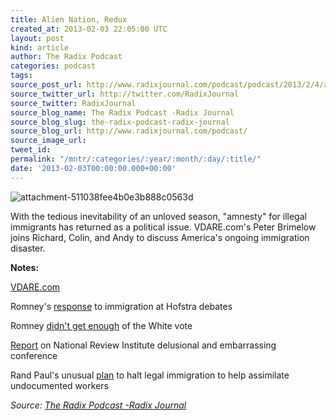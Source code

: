 ```yaml
---
title: Alien Nation, Redux
created_at: 2013-02-03 22:05:00 UTC
layout: post
kind: article
author: The Radix Podcast
categories: podcast
tags: 
source_post_url: http://www.radixjournal.com/podcast/podcast/2013/2/4/alien-nation-redux
source_twitter_url: http://twitter.com/RadixJournal
source_twitter: RadixJournal
source_blog_name: The Radix Podcast -Radix Journal
source_blog_slug: the-radix-podcast-radix-journal
source_blog_url: http://www.radixjournal.com/podcast/
source_image_url: 
tweet_id: 
permalink: "/mntr/:categories/:year/:month/:day/:title/"
date: '2013-02-03T00:00:00.000+00:00'
---
```

<img class="thumb-image" alt="attachment-511038fee4b0e3b888c0563d" data-image="https://static1.squarespace.com/static/51c946cde4b0f05142538988/5298e223e4b008c3d680f470/5298e27be4b008c3d680f829/1385751293074/illegal-aliens.jpg" data-image-dimensions="1000x667" data-image-focal-point="0.5,0.5" data-load="false" data-image-id="5298e27be4b008c3d680f829" data-type="image" src="https://static1.squarespace.com/static/51c946cde4b0f05142538988/5298e223e4b008c3d680f470/5298e27be4b008c3d680f829/1385751293074/illegal-aliens.jpg?format=1000w" />
          
        

        

      
    
    
  






<p>With the tedious inevitability of an unloved season, "amnesty" for illegal immigrants has returned as a political issue. VDARE.com's Peter Brimelow joins Richard, Colin, and Andy to discuss America's ongoing immigration disaster.&nbsp; &nbsp;</p><p><strong>Notes:</strong></p><p><a href="http://www.vdare.com/">VDARE.com</a></p><p>Romney's <a href="http://abcnews.go.com/ABC_Univision/News/obama-romney-immigration-presidential-debate/story?id=17495837">response</a> to immigration at Hofstra debates</p><p>Romney <a href="http://www.vdare.com/topics/romneys-unreported-share-of-the-white-vote">didn't get enough</a> of the White vote&nbsp;</p><p><a href="http://www.vdare.com/articles/national-review-institute-summit-conservatism-inc-stunned-but-not-stunned-enough-to-conside">Report</a> on National Review Institute delusional and embarrassing conference</p><p>Rand Paul's unusual <a href="http://nysiaf.org/2012/11/13/rand-paul-calls-for-halt-to-all-legal-immigration/">plan</a> to halt legal immigration to help assimilate undocumented workers</p><div class="">
    <i>Source: <a href="http://www.radixjournal.com/podcast/">The Radix Podcast -Radix Journal</a></i>
</div>
